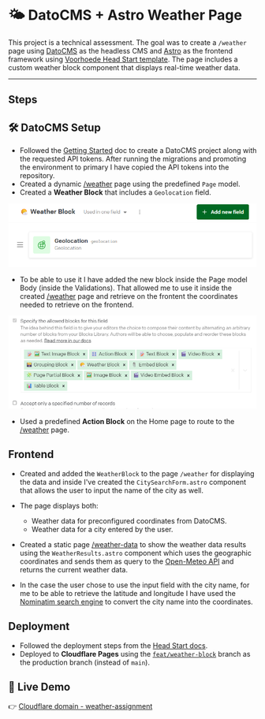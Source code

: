# 🌤️ DatoCMS + Astro Weather Page

This project is a technical assessment. The goal was to create a `/weather` page using [DatoCMS](https://www.datocms.com/) as the headless CMS and [Astro](https://astro.build/) as the frontend framework using [Voorhoede Head Start template](https://github.com/voorhoede/head-start). The page includes a custom weather block component that displays real-time weather data.

---

## Steps

## 🛠 DatoCMS Setup

- Followed the [Getting Started](https://github.com/voorhoede/head-start/blob/main/docs/getting-started.md) doc to create a DatoCMS project along with the requested API tokens. After running the migrations and promoting the environment to primary I have copied the API tokens into the repository.
- Created a dynamic [/weather](https://weather-assignment.pages.dev/en/weather/) page using the predefined `Page` model.
- Created a **Weather Block** that includes a `Geolocation` field.

![Weather Block](image.png)

- To be able to use it I have added the new block inside the Page model Body (inside the Validations). That allowed me to use it inside the created [/weather](https://weather-assignment.pages.dev/en/weather/) page and retrieve on the frontent the coordinates needed to retrieve on the frontend.

![Page Model Body Blocks](image-1.png)

- Used a predefined **Action Block** on the Home page to route to the [/weather](https://weather-assignment.pages.dev/en/weather/) page.

## Frontend

- Created and added the `WeatherBlock` to the page `/weather` for displaying the data and inside I've created the `CitySearchForm.astro` component that allows the user to input the name of the city as well.
- The page displays both:
  - Weather data for preconfigured coordinates from DatoCMS.
  - Weather data for a city entered by the user.

- Created a static page [/weather-data](https://weather-assignment.pages.dev/en/weather-data?query=amsterdam) to show the weather data results using the `WeatherResults.astro` component which uses the geographic coordinates and sends them as query to the [Open-Meteo API](https://open-meteo.com/en/docs) and returns the current weather data.
- In the case the user chose to use the input field with the city name, for me to be able to retrieve the latitude and longitude I have used the [Nominatim search engine](https://nominatim.openstreetmap.org/ui/search.html) to convert the city name into the coordinates.


## Deployment

- Followed the deployment steps from the [Head Start docs](https://github.com/voorhoede/head-start/blob/main/docs/getting-started.md).
- Deployed to **Cloudflare Pages** using the [`feat/weather-block`](https://github.com/milailijevic/weather-assignment/tree/feat/weather-block) branch as the production branch (instead of `main`).

## 🔗 Live Demo

👉  [Cloudflare domain - weather-assignment](https://weather-assignment.pages.dev/en/)
